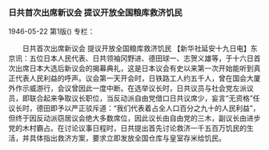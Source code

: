### 日共首次出席新议会  提议开放全国粮库救济饥民

1946-05-22
第1版()
专栏：

　　日共首次出席新议会
    提议开放全国粮库救济饥民
    【新华社延安十九日电】东京讯：五位日本人民代表、日共领袖冈野进、德田球一、志贺义雄等，于十六日首次出席日本大选后新议会的揭幕典礼，这是日本议会有史以来第一次开始能听到真正代表人民利益的呼声。议会第一天开会时，日铁路工人约五千人，曾在国会大厦外作示威游行，会议曾因此一度中断。在选举议长时，日共议员与社会党左派议员，即联合起来争取议长职位，当反动派自由党借口日共议席少，妄言“无资格”任议长时，德田即予以严正驳斥道：“我们代表着占全人口百分之九十的人民利益”，但终于因反动派窃居议会绝大多数席位，因此议长由自由党的三木，副议长由进步党的木村霸占。在讨论议事日程时，日共提出首先讨论救济一千五百万饥民的生活，并具体指出救济方案，要求立即发放全国仓库与皇室存米给饥民。
